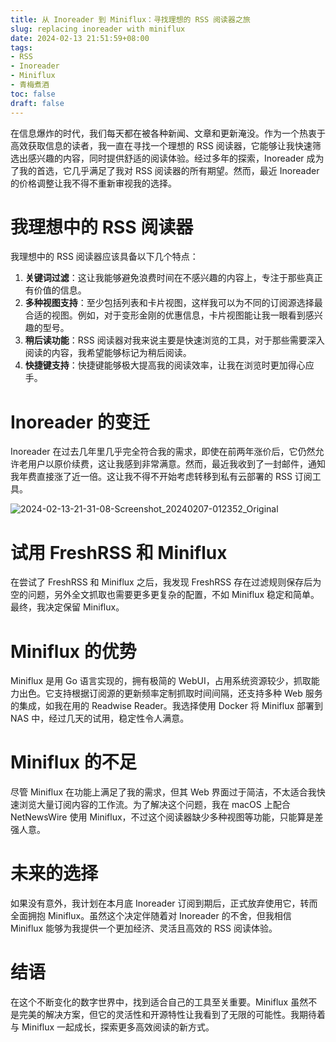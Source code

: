 ```yaml
---
title: 从 Inoreader 到 Miniflux：寻找理想的 RSS 阅读器之旅
slug: replacing inoreader with miniflux
date: 2024-02-13 21:51:59+08:00
tags:
- RSS
- Inoreader
- Miniflux
- 青梅煮酒
toc: false
draft: false
---
```


在信息爆炸的时代，我们每天都在被各种新闻、文章和更新淹没。作为一个热衷于高效获取信息的读者，我一直在寻找一个理想的 RSS 阅读器，它能够让我快速筛选出感兴趣的内容，同时提供舒适的阅读体验。经过多年的探索，Inoreader 成为了我的首选，它几乎满足了我对 RSS 阅读器的所有期望。然而，最近 Inoreader 的价格调整让我不得不重新审视我的选择。

# 我理想中的 RSS 阅读器

我理想中的 RSS 阅读器应该具备以下几个特点：

1. **关键词过滤**：这让我能够避免浪费时间在不感兴趣的内容上，专注于那些真正有价值的信息。
2. **多种视图支持**：至少包括列表和卡片视图，这样我可以为不同的订阅源选择最合适的视图。例如，对于变形金刚的优惠信息，卡片视图能让我一眼看到感兴趣的型号。
3. **稍后读功能**：RSS 阅读器对我来说主要是快速浏览的工具，对于那些需要深入阅读的内容，我希望能够标记为稍后阅读。
4. **快捷键支持**：快捷键能够极大提高我的阅读效率，让我在浏览时更加得心应手。

# Inoreader 的变迁

Inoreader 在过去几年里几乎完全符合我的需求，即使在前两年涨价后，它仍然允许老用户以原价续费，这让我感到非常满意。然而，最近我收到了一封邮件，通知我年费直接涨了近一倍。这让我不得不开始考虑转移到私有云部署的 RSS 订阅工具。

![2024-02-13-21-31-08-Screenshot_20240207-012352_Original](https://raw.githubusercontent.com/xbot/image-hosting/master/blog/20240213213108000-50f6b33da050d4e53b0567cc8df75954.avif)

# 试用 FreshRSS 和 Miniflux

在尝试了 FreshRSS 和 Miniflux 之后，我发现 FreshRSS 存在过滤规则保存后为空的问题，另外全文抓取也需要更多更复杂的配置，不如 Miniflux 稳定和简单。最终，我决定保留 Miniflux。

# Miniflux 的优势

Miniflux 是用 Go 语言实现的，拥有极简的 WebUI，占用系统资源较少，抓取能力出色。它支持根据订阅源的更新频率定制抓取时间间隔，还支持多种 Web 服务的集成，如我在用的 Readwise Reader。我选择使用 Docker 将 Miniflux 部署到 NAS 中，经过几天的试用，稳定性令人满意。

# Miniflux 的不足

尽管 Miniflux 在功能上满足了我的需求，但其 Web 界面过于简洁，不太适合我快速浏览大量订阅内容的工作流。为了解决这个问题，我在 macOS 上配合 NetNewsWire 使用 Miniflux，不过这个阅读器缺少多种视图等功能，只能算是差强人意。

# 未来的选择

如果没有意外，我计划在本月底 Inoreader 订阅到期后，正式放弃使用它，转而全面拥抱 Miniflux。虽然这个决定伴随着对 Inoreader 的不舍，但我相信 Miniflux 能够为我提供一个更加经济、灵活且高效的 RSS 阅读体验。

# 结语

在这个不断变化的数字世界中，找到适合自己的工具至关重要。Miniflux 虽然不是完美的解决方案，但它的灵活性和开源特性让我看到了无限的可能性。我期待着与 Miniflux 一起成长，探索更多高效阅读的新方式。